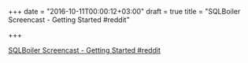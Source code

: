 +++
date = "2016-10-11T00:00:12+03:00"
draft = true
title = "SQLBoiler Screencast - Getting Started  #reddit"

+++

<p><a href="https://t.co/IPN93pLZ4y">SQLBoiler Screencast - Getting Started  #reddit</a></p>
